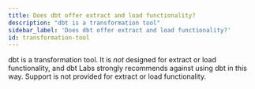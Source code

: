 ```yaml
---
title: Does dbt offer extract and load functionality?
description: "dbt is a transformation tool"
sidebar_label: 'Does dbt offer extract and load functionality?'
id: transformation-tool
---
```

dbt is a transformation tool. It is _not_ designed for extract or load functionality, and dbt Labs strongly recommends against using dbt in this way. Support is not provided for extract or load functionality.
